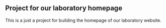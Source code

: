 ## Project for our laboratory homepage

This is a just a project for building the homepage of our laboratory website.
